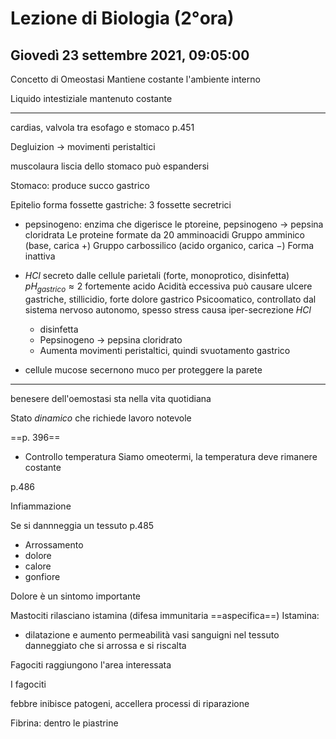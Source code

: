 # Lezione di Biologia (2°ora)
## Giovedì 23 settembre 2021, 09:05:00
Concetto di Omeostasi
Mantiene costante l'ambiente interno

Liquido intestiziale mantenuto costante

---
cardias, valvola tra esofago e stomaco
p.451

Degluizion $\to$ movimenti peristaltici

muscolaura liscia dello stomaco può espandersi

Stomaco: produce succo gastrico

Epitelio forma fossette gastriche: 3 fossette secretrici
* pepsinogeno: enzima che digerisce le ptoreine, pepsinogeno $\to$ pepsina cloridrata
Le proteine formate da 20 amminoacidi
Gruppo amminico (base, carica $+$)
Gruppo carbossilico (acido organico, carica $-$)
Forma inattiva
* $HCl$ secreto dalle cellule parietali
(forte, monoprotico, disinfetta)
$pH_{gastrico}\approx 2$
fortemente acido
Acidità eccessiva può causare ulcere gastriche, stillicidio, forte dolore gastrico
Psicoomatico, controllato dal sistema nervoso autonomo, spesso stress causa iper-secrezione
$HCl$
	* disinfetta
	*	Pepsinogeno $\to$ pepsina cloridrato
	*	Aumenta movimenti peristaltici, quindi svuotamento gastrico

* cellule mucose secernono muco per proteggere la parete

---
benesere dell'oemostasi sta nella vita quotidiana

Stato _dinamico_ che richiede lavoro notevole

==p. 396==

* Controllo temperatura
Siamo omeotermi, la temperatura deve rimanere costante


p.486

Infiammazione

Se si dannneggia un tessuto
p.485

* Arrossamento
* dolore
* calore
* gonfiore


Dolore è un sintomo importante

Mastociti rilasciano istamina (difesa immunitaria ==aspecifica==)
Istamina:
* dilatazione e aumento permeabilità vasi sanguigni nel tessuto danneggiato che si arrossa e si riscalta

Fagociti raggiungono l'area interessata

I fagociti

febbre inibisce patogeni, accellera processi di riparazione

Fibrina: dentro le piastrine

<!--stackedit_data:
eyJoaXN0b3J5IjpbLTIwNDk4ODcyODldfQ==
-->